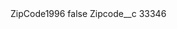 <?xml version="1.0" encoding="UTF-8"?>
<CustomMetadata xmlns="http://soap.sforce.com/2006/04/metadata" xmlns:xsi="http://www.w3.org/2001/XMLSchema-instance" xmlns:xsd="http://www.w3.org/2001/XMLSchema">
    <label>ZipCode1996</label>
    <protected>false</protected>
    <values>
        <field>Zipcode__c</field>
        <value xsi:type="xsd:string">33346</value>
    </values>
</CustomMetadata>
